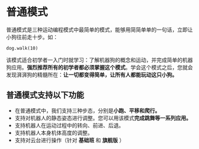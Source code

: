 # 普通模式

普通模式是三种运动编程模式中最简单的模式，能够用简简单单的一句话，立即让小狗往前走十步。如：

```
dog.walk(10)
```

该模式适合初学者一入门时就学习：了解机器狗的概念和运动，并完成简单的机器狗应用。**强烈推荐所有的初学者都必须掌握这个模式**。学会这个模式之后，您就会发现湃湃狗的精髓所在：**让一切都变得简单，让所有人都能玩动这只小狗。**



## 普通模式支持以下功能

- 在普通模式中，我们支持三种步态，分别是**小跑、平移和爬行。**
- 支持对机器人的静态姿态进行调整。您可以用该模式**完成跳舞等一系列应用。**
- 支持机器人在运动过程中的转向、前进、后退。
- 支持机器人本身机体高度的调整。
- 支持对云台进行操作（针对 **基础班** 和 **旗舰版** ）

